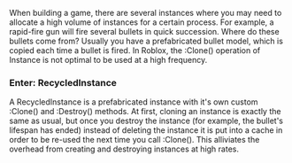 When building a game, there are several instances where you may need to allocate a high volume of instances for a certain process. For example, a rapid-fire gun will fire several bullets in quick succession. Where do these bullets come from? Usually you have a prefabricated bullet model, which is copied each time a bullet is fired. In Roblox, the :Clone() operation of Instance is not optimal to be used at a high frequency.

### Enter: RecycledInstance

A RecycledInstance is a prefabricated instance with it's own custom :Clone() and :Destroy() methods. At first, cloning an instance is exactly the same as usual, but once you destroy the instance (for example, the bullet's lifespan has ended) instead of deleting the instance it is put into a cache in order to be re-used the next time you call :Clone(). This alliviates the overhead from creating and destroying instances at high rates.
